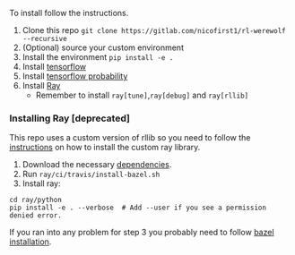 
To install follow the instructions.
1. Clone this repo `git clone https://gitlab.com/nicofirst1/rl-werewolf --recursive`
2. (Optional) source your custom environment
3. Install the environment `pip install -e .` 
4. Install [tensorflow](https://www.tensorflow.org/install/pip)
5. Install [tensorflow probability](https://www.tensorflow.org/probability/install)
6. Install [Ray](https://ray.readthedocs.io/en/latest/installation.html#latest-stable-version)
    - Remember to install `ray[tune]`,`ray[debug]` and `ray[rllib]`

###  Installing Ray [deprecated]
This repo uses a custom version of rllib so you need to follow the 
[instructions](https://ray.readthedocs.io/en/latest/installation.html#building-ray-from-source) on how to install the custom ray library.
1. Download the necessary [dependencies](https://ray.readthedocs.io/en/latest/installation.html#dependencies).
2. Run `ray/ci/travis/install-bazel.sh`
3. Install ray: 
```
cd ray/python
pip install -e . --verbose  # Add --user if you see a permission denied error.
```

If you ran into any problem for step 3 you probably need to follow [bazel installation](https://docs.bazel.build/versions/master/install-os-x.html).